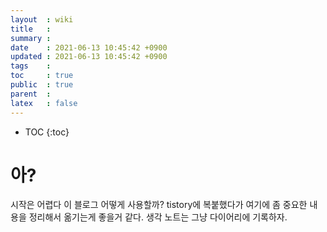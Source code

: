 ```yaml
---
layout  : wiki
title   : 
summary : 
date    : 2021-06-13 10:45:42 +0900
updated : 2021-06-13 10:45:42 +0900
tags    : 
toc     : true
public  : true
parent  : 
latex   : false
---
```

* TOC
{:toc}

# 아?

시작은 어렵다
이 블로그 어떻게 사용할까?
tistory에 복붙했다가 여기에 좀 중요한 내용을 정리해서 옮기는게 좋을거 같다.
생각 노트는 그냥 다이어리에 기록하자.
